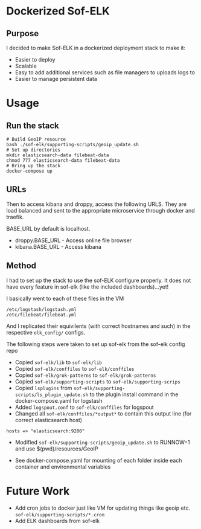 # Dockerized Sof-ELK

## Purpose

I decided to make Sof-ELK in a dockerized deployment stack to make it:

* Easier to deploy
* Scalable
* Easy to add additional services such as file managers to uploads logs to
* Easier to manage persistent data


# Usage

## Run the stack

```
# Build GeoIP resource
bash ./sof-elk/supporting-scripts/geoip_update.sh
# Set up directories
mkdir elasticsearch-data filebeat-data
chmod 777 elasticsearch-data filebeat-data
# Bring up the stack
docker-compose up
```

## URLs

Then to access kibana and droppy, access the following URLS.  They are load balanced and sent to the appropriate microservice through docker and traefik.

BASE_URL by default is localhost.
* droppy.BASE_URL - Access online file browser
* kibana.BASE_URL - Access kibana


## Method

I had to set up the stack to use the sof-ELK configure properly.  It does not have every feature in sof-elk (like the included dashboards)...yet!

I basically went to each of these files in the VM
```
/etc/logstash/logstash.yml
/etc/filebeat/filebeat.yml
```
And I replicated their equivilents (with correct hostnames and such) in the respective `elk_config/` configs.

The following steps were taken to set up sof-elk from the sof-elk config repo

* Copied `sof-elk/lib` to `sof-elk/lib`
* Copied `sof-elk/conffiles` to `sof-elk/conffiles`
* Copied `sof-elk/grok-patterns` to `sof-elk/grok-patterns`
* Copied `sof-elk/supporting-scripts` to `sof-elk/supporting-scrips`
* Copied `lsplugins` from `sof-elk/supporting-scripts/ls_plugin_update.sh` to the plugin install command in the docker-compose.yaml for logstash
* Added `logspout.conf` to `sof-elk/conffiles` for logspout
* Changed all `sof-elk/conffiles/*output*` to contain this output line (for correct elasticsearch host)
```
hosts => "elasticsearch:9200"
```
* Modified `sof-elk/supporting-scripts/geoip_update.sh` to RUNNOW=1 and use $(pwd)/resources/GeoIP

* See docker-compose.yaml for mounting of each folder inside each container and environmental variables


# Future Work

* Add cron jobs to docker just like VM for updating things like geoip etc. `sof-elk/supporting-scripts/*.cron`
* Add ELK dashboards from sof-elk